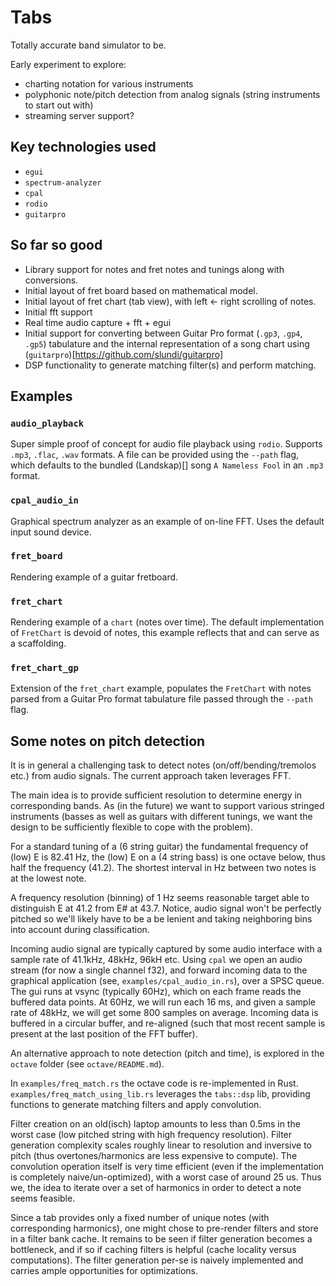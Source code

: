 # Tabs

Totally accurate band simulator to be.

Early experiment to explore:

- charting notation for various instruments
- polyphonic note/pitch detection from analog signals (string instruments to start out with)
- streaming server support?

## Key technologies used

- `egui`
- `spectrum-analyzer`
- `cpal`
- `rodio`
- `guitarpro`

## So far so good

- Library support for notes and fret notes and tunings along with conversions.
- Initial layout of fret board based on mathematical model.
- Initial layout of fret chart (tab view), with left <- right scrolling of notes.
- Initial fft support
- Real time audio capture + fft + egui
- Initial support for converting between Guitar Pro format (`.gp3`, `.gp4`, `.gp5`) tabulature and the internal representation of a song chart using (`guitarpro`)[https://github.com/slundi/guitarpro]
- DSP functionality to generate matching filter(s) and perform matching.

## Examples

### `audio_playback`

Super simple proof of concept for audio file playback using `rodio`. Supports `.mp3`, `.flac`, `.wav` formats. A file can be provided using the `--path` flag, which defaults to the bundled (Landskap)[] song `A Nameless Fool` in an `.mp3` format.

### `cpal_audio_in`

Graphical spectrum analyzer as an example of on-line FFT. Uses the default input sound device.

### `fret_board`

Rendering example of a guitar fretboard.

### `fret_chart`

Rendering example of a `chart` (notes over time). The default implementation of `FretChart` is devoid of notes, this example reflects that and can serve as a scaffolding.

### `fret_chart_gp`

Extension of the `fret_chart` example, populates the `FretChart` with notes parsed from a Guitar Pro format tabulature file passed through the `--path` flag.

## Some notes on pitch detection

It is in general a challenging task to detect notes (on/off/bending/tremolos etc.) from audio signals. The current approach taken leverages FFT.

The main idea is to provide sufficient resolution to determine energy in corresponding bands. As (in the future) we want to support various stringed instruments (basses as well as guitars with different tunings, we want the design to be sufficiently flexible to cope with the problem).

For a standard tuning of a (6 string guitar) the fundamental frequency of (low) E is 82.41 Hz, the (low) E on a (4 string bass) is one octave below, thus half the frequency (41.2). The shortest interval in Hz between two notes is at the lowest note.

A frequency resolution (binning) of 1 Hz seems reasonable target able to distinguish E at 41.2 from E# at 43.7. Notice, audio signal won't be perfectly pitched so we'll likely have to be a be lenient and taking neighboring bins into account during classification.

Incoming audio signal are typically captured by some audio interface with a sample rate of 41.1kHz, 48kHz, 96kH etc. Using `cpal` we open an audio stream (for now a single channel f32), and forward incoming data to the graphical application (see, `examples/cpal_audio_in.rs`), over a SPSC queue. The gui runs at vsync (typically 60Hz), which on each frame reads the buffered data points. At 60Hz, we will run each 16 ms, and given a sample rate of 48kHz, we will get some 800 samples on average. Incoming data is buffered in a circular buffer, and re-aligned (such that most recent sample is present at the last position of the FFT buffer).

An alternative approach to note detection (pitch and time), is explored in the `octave` folder (see `octave/README.md`).

In `examples/freq_match.rs` the octave code is re-implemented in Rust. `examples/freq_match_using_lib.rs` leverages the `tabs::dsp` lib, providing functions to generate matching filters and apply convolution.

Filter creation on an old(isch) laptop amounts to less than 0.5ms in the worst case (low pitched string with high frequency resolution). Filter generation complexity scales roughly linear to resolution and inversive to pitch (thus overtones/harmonics are less expensive to compute). The convolution operation itself is very time efficient (even if the implementation is completely naive/un-optimized), with a worst case of around 25 us. Thus we, the idea to iterate over a set of harmonics in order to detect a note seems feasible.

Since a tab provides only a fixed number of unique notes (with corresponding harmonics), one might chose to pre-render filters and store in a filter bank cache. It remains to be seen if filter generation becomes a bottleneck, and if so if caching filters is helpful (cache locality versus computations). The filter generation per-se is naively implemented and carries ample opportunities for optimizations.
